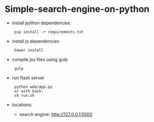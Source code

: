 # Simple-search-engine-on-python

 * install python dependencies

        pip install -r requirements.txt

 * install js dependencies

        bower install

 * compile jsx files using gulp

        gulp 

 * run flask server

        python web/app.py
        or with bash: 
        sh run.sh

 * locations:
    - search engine: http://127.0.0.1:5000


